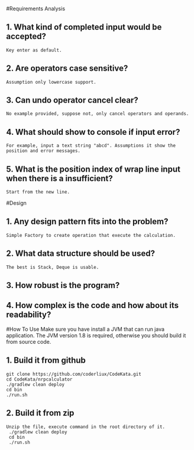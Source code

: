 #Requirements Analysis

## 1. What kind of completed input would be accepted? 
    Key enter as default.
## 2. Are operators case sensitive? 
    Assumption only lowercase support.
## 3. Can undo operator cancel clear? 
    No example provided, suppose not, only cancel operators and operands.
## 4. What should show to console if input error? 
    For example, input a text string "abcd". Assumptions it show the position and error messages.
## 5. What is the position index of wrap line input when there is a insufficient?
    Start from the new line.
    
#Design 
## 1. Any design pattern fits into the problem?
    Simple Factory to create operation that execute the calculation.
## 2. What data structure should be used?
    The best is Stack, Deque is usable.
## 3. How robust is the program?
## 4. How complex is the code and how about its readability?


#How To Use
Make sure you have install a JVM that can run java application.
The JVM version 1.8 is required, otherwise you should build it from source code.
## 1. Build it from github
    git clone https://github.com/coderliux/CodeKata.git
    cd CodeKata/nrpcalculator
    ./gradlew clean deploy
    cd bin
    ./run.sh
## 2. Build it from zip
    Unzip the file, execute command in the root directory of it. 
     ./gradlew clean deploy
     cd bin
     ./run.sh
 
  
